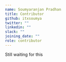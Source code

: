 ```yaml
---
name: Soumyaranjan Pradhan
title: Contributor
github: itxsoumya
twitter: ""
linkedin: ""
slack: ""
joining_date: ""
role: contributor
---
```


Still waiting for this
